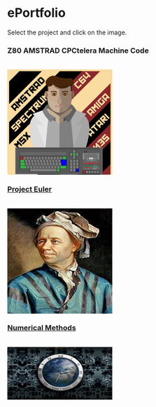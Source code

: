 # ePortfolio

Select the project and click on the image.

### Z80 AMSTRAD CPCtelera Machine Code

<div style="display: inline_block"><br>
    <a href="https://github.com/aggranadoss/amstradcpc-machine-code"><img align="center" alt="AmstradCPC" height="240" width="240" src="https://github.com/aggranadoss/ePortfolio/blob/main/image/profretro.png">
</div>



### Project Euler 

<div style="display: inline_block"><br>
    <a href="https://github.com/aggranadoss/project_euler"><img align="center" alt="AmstradCPC" height="240" width="240" src="https://github.com/aggranadoss/ePortfolio/blob/main/image/euler.png">
</div>

### Numerical Methods



<div style="display: inline_block"><br>
    <a href="https://github.com/aggranadoss/numerical_methods"><img align="center" alt="Numerical" height="120" width="240" src="https://github.com/aggranadoss/ePortfolio/blob/main/image/clock.jpg">
</div>
